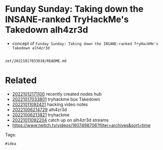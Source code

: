 # Funday Sunday: Taking down the INSANE-ranked TryHackMe's Takedown alh4zr3d

- concept of `Funday Sunday: Taking down the INSANE-ranked TryHackMe's Takedown alh4zr3d`

```
```

` zet/20221017033638/README.md `

# Related

- [20221012171100](/zet/20221012171100/README.md) recently created nodes hub
- [20221017033801](/zet/20221017033801/README.md) tryhackme box Takedown
- [20221011092421](/zet/20221011092421/README.md) hacking video notes
- [20221006214729](/zet/20221006214729/README.md) alh4zr3d
- [20221006213821](/zet/20221006213821/README.md) tryhackme
- [20221011092204](/zet/20221011092204/README.md) catch up on alh4zr3d streams
- https://www.twitch.tv/videos/1607498706?filter=archives&sort=time

Tags:

    #idea

